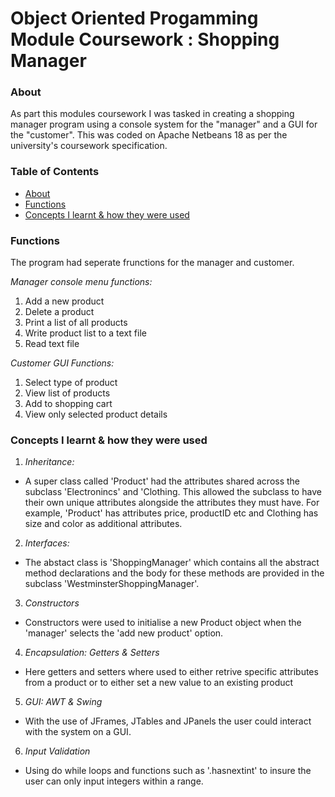 # Object Oriented Progamming Module Coursework : Shopping Manager
  
### About
As part this modules coursework I was tasked in creating a shopping manager program using a console system for the "manager" and a GUI for the "customer". This was coded on Apache Netbeans 18 as per the university's coursework specification.

### Table of Contents
- [About](#About)
- [Functions](#Functions)
- [Concepts I learnt & how they were used](#Concepts-I-learnt-&-how-they-were-used)

### Functions
The program had seperate frunctions for the manager and customer.

<i>Manager console menu functions:</i>
1. Add a new product
2. Delete a product
3. Print a list of all products
4. Write product list to a text file
5. Read text file

<i>Customer GUI Functions:</i>
1. Select type of product 
2. View list of products 
3. Add to shopping cart
4. View only selected product details

### Concepts I learnt & how they were used
1. <i>Inheritance:</i>
- A super class called 'Product' had the attributes shared across the subclass 'Electronincs' and 'Clothing. This allowed the subclass to have their own unique attributes alongside the attributes they must have. For example, 'Product' has attributes price, productID etc and Clothing has size and color as additional attributes.
2. <i>Interfaces:</i>
- The abstact class is 'ShoppingManager' which contains all the abstract method   declarations and the body for these methods are provided in the subclass 'WestminsterShoppingManager'.
3. <i>Constructors</i>
- Constructors were used to initialise a new Product object when the 'manager' selects the 'add new product' option.
4. <i>Encapsulation: Getters & Setters</i>
- Here getters and setters where used to either retrive specific attributes from a product or to either set a new value to an existing product
5. <i>GUI: AWT & Swing</i>
- With the use of JFrames, JTables and JPanels the user could interact with the system on a GUI.
6. <i>Input Validation</i>
- Using do while loops and functions such as '.hasnextint' to insure the user can only input integers within a range.

